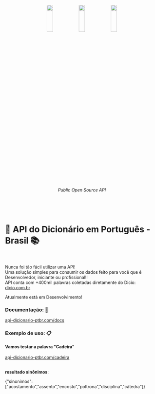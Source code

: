 
<div align="center">
<a href="https://www.python.org/" target="_blank" title="Python"> <img src="https://cdn.jsdelivr.net/gh/devicons/devicon/icons/python/python-original-wordmark.svg" align="center" height="15%" width="20%"><a/>
<a href="https://www.python.org/" target="_blank" title="FastAPI"> <img src="https://cdn.jsdelivr.net/gh/devicons/devicon/icons/fastapi/fastapi-original-wordmark.svg" align="center" height="15%" width="20%"><a/>
<a href="https://www.crummy.com/software/BeautifulSoup/bs4/doc/" target="_blank" title="Beautiful Soup"> <img src="https://miro.medium.com/max/1045/1*jN3vLj7R8m9BEpOJuMJT-w.png" align="center" height="15%" width="20%"><a/>
</div>
<p align="center">
    <em>Public Open Source API</em>
</p>

<br><br><br>
<h1>🔎 API do Dicionário em Português - Brasil 📚 </h1> <br>

Nunca foi tão fácil utilizar uma API!<br>
Uma solução simples para consumir os dados feito para você que é Desenvolvedor, iniciante ou profissional!!<br>
API conta com +400mil palavras coletadas diretamente do Dicio: <a href="https://dicio.com.br/" target="_blank">dicio.com.br</a>

Atualmente está em Desenvolvimento!

### Documentação: 📁
<div>
<a href="https://api-dicionario-ptbr.herokuapp.com/docs" target="_blank">api-dicionario-ptbr.com/docs</a>
</div>


### Exemplo de uso: 📋

#### Vamos testar a palavra "Cadeira" 

<a href="https://api-dicionario-ptbr.herokuapp.com/cadeira" target="_blank">api-dicionario-ptbr.com/cadeira</a>
<br><br>

**resultado sinônimos**:

{"sinonimos":["acostamento","assento","encosto","poltrona","disciplina","cátedra"]}


